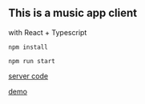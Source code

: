 ## This is a music app client

with React + Typescript

`
npm install
`

`
npm run start
`

[server code](https://github.com/LittleTheFu/music_server)

[demo](http://129.211.8.25/)

